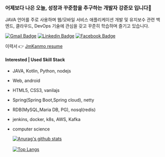 ### 어제보다 나은 오늘, 성장과 꾸준함을 추구하는 개발자 강준모 입니다👋
JAVA 언어를 주로 사용하며 웹/모바일 서비스 애플리케이션 개발 및 유지보수 관련 백엔드, 클라우드, DevOps 기술에 관심을 갖고 꾸준히 학습하며 즐기고 있습니다.

  [![Gmail Badge](https://img.shields.io/badge/Gmail-d14836?style=flat-square&logo=Gmail&logoColor=white&link=mailto:apdh1709@gmail.com)](mailto:apdh1709@gmail.com)
  [![Linkedin Badge](https://img.shields.io/badge/-LinkedIn-blue?style=flat-square&logo=Linkedin&logoColor=white&link=https://www.linkedin.com/in/junmo0701/)](https://www.linkedin.com/in/junmo0701/)
  [![Facebook Badge](https://img.shields.io/badge/facebook-1877f2?style=flat-square&logo=facebook&logoColor=white&link=https://www.facebook.com/profile.php?id=100021337733179)](https://www.facebook.com/profile.php?id=100021337733179) <br/>
 
이력서 :point_right:
[JmKanmo resume](https://www.notion.so/a582cb13a4ee4cba8b45b43f1243f91e) <br/>

#### Interested | Used Skill Stack
- JAVA, Kotlin, Python, nodejs
- Web, android
- HTML5, CSS3, vanilajs  
- Spring(Spring Boot,Spring cloud), netty 
-  RDB(MySQL,Maria DB, PG), nosql(redis)
- jenkins, docker, k8s, AWS, Kafka 
- computer science


  [![Anurag's github stats](https://github-readme-stats.vercel.app/api?username=JmKanmo)](https://github.com/anuraghazra/github-readme-stats) <br/> <br/>
[![Top Langs](https://github-readme-stats.vercel.app/api/top-langs/?username=JmKanmo&layout=compact)](https://github.com/anuraghazra/github-readme-stats)
